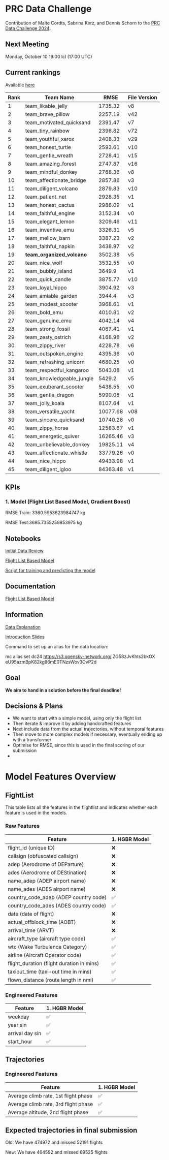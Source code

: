 # PRC Data Challenge

Contribution of Malte Cordts, Sabrina Kerz, and Dennis Schorn to the [PRC Data Challenge 2024](https://ansperformance.eu/study/data-challenge/).

## Next Meeting
Monday, October 10 19:00 lcl (17:00 UTC)

## Current rankings

Available [here](https://datacomp.opensky-network.org/api/rankings)

<!--result-start-->
| Rank | Team Name | RMSE | File Version |
| ---- | --------- | ---- | ------------ |
| 1 | team_likable_jelly | 1735.32 | v8 |
| 2 | team_brave_pillow | 2257.19 | v42 |
| 3 | team_motivated_quicksand | 2391.47 | v7 |
| 4 | team_tiny_rainbow | 2396.82 | v72 |
| 5 | team_youthful_xerox | 2408.33 | v29 |
| 6 | team_honest_turtle | 2593.61 | v10 |
| 7 | team_gentle_wreath | 2728.41 | v15 |
| 8 | team_amazing_forest | 2747.87 | v16 |
| 9 | team_mindful_donkey | 2768.36 | v8 |
| 10 | team_affectionate_bridge | 2857.86 | v3 |
| 11 | team_diligent_volcano | 2879.83 | v10 |
| 12 | team_patient_net | 2928.35 | v1 |
| 13 | team_honest_cactus | 2986.09 | v1 |
| 14 | team_faithful_engine | 3152.34 | v0 |
| 15 | team_elegant_lemon | 3209.46 | v11 |
| 16 | team_inventive_emu | 3326.31 | v5 |
| 17 | team_mellow_barn | 3387.23 | v2 |
| 18 | team_faithful_napkin | 3438.97 | v2 |
| 19 | **team_organized_volcano** | 3502.38 | v5 |
| 20 | team_nice_wolf | 3532.55 | v0 |
| 21 | team_bubbly_island | 3649.9 | v1 |
| 22 | team_quick_candle | 3875.77 | v10 |
| 23 | team_loyal_hippo | 3904.92 | v3 |
| 24 | team_amiable_garden | 3944.4 | v3 |
| 25 | team_modest_scooter | 3968.61 | v1 |
| 26 | team_bold_emu | 4010.81 | v2 |
| 27 | team_genuine_emu | 4042.14 | v4 |
| 28 | team_strong_fossil | 4067.41 | v1 |
| 29 | team_zesty_ostrich | 4168.98 | v2 |
| 30 | team_zippy_river | 4228.78 | v6 |
| 31 | team_outspoken_engine | 4395.36 | v0 |
| 32 | team_refreshing_unicorn | 4680.25 | v0 |
| 33 | team_respectful_kangaroo | 5043.08 | v1 |
| 34 | team_knowledgeable_jungle | 5429.2 | v5 |
| 35 | team_exuberant_scooter | 5438.55 | v0 |
| 36 | team_gentle_dragon | 5990.08 | v1 |
| 37 | team_jolly_koala | 8107.64 | v1 |
| 38 | team_versatile_yacht | 10077.68 | v08 |
| 39 | team_sincere_quicksand | 10740.28 | v0 |
| 40 | team_zippy_horse | 12583.67 | v1 |
| 41 | team_energetic_quiver | 16265.46 | v3 |
| 42 | team_unbelievable_donkey | 19825.11 | v4 |
| 43 | team_affectionate_whistle | 33779.26 | v0 |
| 44 | team_nice_hippo | 49433.98 | v1 |
| 45 | team_diligent_igloo | 84363.48 | v1 |
<!--result-end-->

## KPIs 
### 1. Model (Flight List Based Model, Gradient Boost)
RMSE Train: 3360.5953623984747 kg 

RMSE Test:3695.7355259853975 kg 

## Notebooks
[Initial Data Review](https://colab.research.google.com/drive/1WMxJp5L7vl9GBKhZzXFJeXjvI1MgSNON#scrollTo=p6q00gZ2aoNO) 

[Flight List Based Model](https://colab.research.google.com/drive/1h_4Kw_Kx4-c8agqgn95yTxK5HRhB2JIF)

[Script for training and predicting the model](https://colab.research.google.com/drive/1mKO-b7YfdCXVuNLkEvr6OccVzr4FLsp0?usp=sharing)

## Documentation

[Flight List Based Model](https://docs.google.com/document/d/1--aCGaPIoykFuH6jPuZkSNKuL8PHXe96vltabt59e6Y/edit)

## Information
[Data Explanation](https://drive.google.com/file/d/1qJPLEoQPBFM8mL6tLpiV-vdHZd88V_wM/view?usp=drive_link) 

[Introduction Slides](https://drive.google.com/file/d/1aDVe83t2N_of7b_DXSE8yEuQ1MaV0RpH/view?usp=drive_link) 

Command to set up an alias for the data location:

mc alias set dc24 https://s3.opensky-network.org/ ZG58zJvKhts2bkOX eU95azmBpK82kg96mE0TNzsWov3OvP2d

## Goal
**We aim to hand in a solution before the final deadline!**

## Decisions & Plans
- We want to start with a simple model, using only the flight list
- Then iterate & improve it by adding handcrafted features
- Next include data from the actual trajectories, without temporal features
- Then move to more complex models if necessary, eventually ending up with a transformer
- Optimise for RMSE, since this is used in the final scoring of our submission
- 

# Model Features Overview
## FightList
This table lists all the features in the flightlist and indicates whether each feature is used in the models.

### Raw Features
| Feature          | 1. HGBR Model |
| ---------------------------------------- | ------- |
| flight_id (unique ID)                    | ❌      |
| callsign (obfuscated callsign)           | ❌      |
| adep (Aerodrome of DEParture)            | ❌      |
| ades (Aerodrome of DEStination)          | ❌      |
| name_adep (ADEP airport name)            | ❌      |
| name_ades (ADES airport name)            | ❌      |
| country_code_adep (ADEP country code)    | ✅      |
| country_code_ades (ADES country code)    | ✅      |
| date (date of flight)                    | ❌      |
| actual_offblock_time (AOBT)              | ❌      |
| arrival_time (ARVT)                      | ❌      |
| aircraft_type (aircraft type code)       | ✅      |
| wtc (Wake Turbulence Category)           | ✅      |
| airline (Aircraft Operator code)         | ✅      |
| flight_duration (flight duration in mins)| ✅      |
| taxiout_time (taxi-out time in mins)     | ✅      |
| flown_distance (route length in nmi)     | ✅      |

### Engineered Features
| Feature                                  | 1. HGBR Model |
| ---------------------------------------- | ------- |
|weekday                                 | ✅      |
| year sin                                | ✅      |
| arrival day sin                         | ✅      |
| start_hour                              | ✅      |

## Trajectories

### Engineered Features
| Feature                                  | 1. HGBR Model |
| ---------------------------------------- | ------- |
|Average climb rate, 1st flight phase   | ✅      |
|Average climb rate, 3rd flight phase    | ✅     |
|Average altitude, 2nd flight phase    | ✅     |


## Expected trajectories in final submission

Old: We have 474972 and missed 52191 flights

New: We have 464592 and missed 69525 flights
